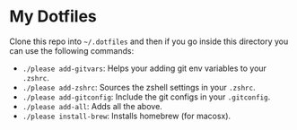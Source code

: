 My Dotfiles
===========

Clone this repo into `~/.dotfiles` and then if you go inside this directory you
can use the following commands:

- `./please add-gitvars`: Helps your adding git env variables to your `.zshrc`.
- `./please add-zshrc`: Sources the zshell settings in your `.zshrc`.
- `./please add-gitconfig`: Include the git configs in your `.gitconfig`.
- `./please add-all`: Adds all the above.
- `./please install-brew`: Installs homebrew (for macosx).

